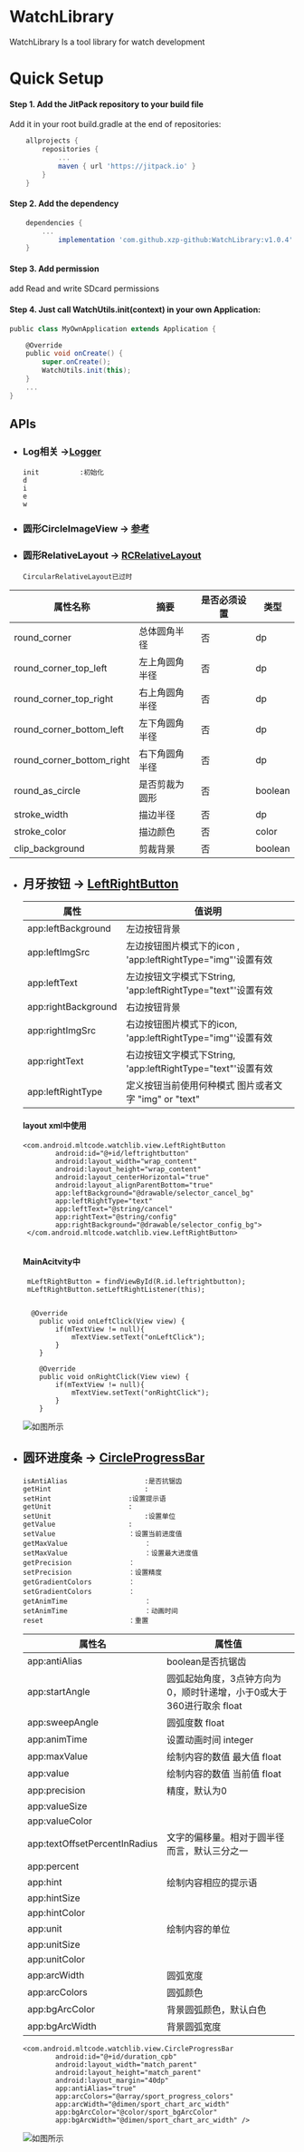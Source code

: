 # WatchLibrary

WatchLibrary Is a tool library for watch development

# Quick Setup
#### Step 1. Add the JitPack repository to your build file

Add it in your root build.gradle at the end of repositories:
``` groovy
	allprojects {
		repositories {
			...
			maven { url 'https://jitpack.io' }
		}
	}
```

#### Step 2. Add the dependency
``` groovy
	dependencies {
		...
	        implementation 'com.github.xzp-github:WatchLibrary:v1.0.4'
	}
```

#### Step 3. Add permission

add Read and write SDcard permissions


#### Step 4. Just call WatchUtils.init(context) in your own Application:
``` groovy
public class MyOwnApplication extends Application {

    @Override
    public void onCreate() {
        super.onCreate();
        WatchUtils.init(this);
    }
    ...
}
```

## APIs

* ### Log相关  ->[Logger](./library/src/main/java/com/android/mltcode/watchlib/config/Logger.java)

  ```
  init 			:初始化
  d
  i
  e
  w
  ```

* ### 圆形CircleImageView -> [参考](https://github.com/hdodenhof/CircleImageView)

* ### 圆形RelativeLayout -> [RCRelativeLayout](./library/src/main/java/com/android/mltcode/watchlib/view/RCRelativeLayout.java)
  ```
  CircularRelativeLayout已过时
  ```
| 属性名称                      | 摘要      | 是否必须设置 | 类型      |
| ------------------------- | ------- | ------ | ------- |
| round_corner              | 总体圆角半径  | 否      | dp      |
| round_corner_top_left     | 左上角圆角半径 | 否      | dp      |
| round_corner_top_right    | 右上角圆角半径 | 否      | dp      |
| round_corner_bottom_left  | 左下角圆角半径 | 否      | dp      |
| round_corner_bottom_right | 右下角圆角半径 | 否      | dp      |
| round_as_circle           | 是否剪裁为圆形 | 否      | boolean |
| stroke_width              | 描边半径    | 否      | dp      |
| stroke_color              | 描边颜色    | 否      | color   |
| clip_background           | 剪裁背景    | 否      | boolean |

  

* ## 月牙按钮 -> [LeftRightButton](./library/src/main/java/com/android/mltcode/watchlib/view/LeftRightButton.java)

  | 属性                | 值说明                                                       |
  | ------------------- | ------------------------------------------------------------ |
  | app:leftBackground  | 左边按钮背景                                                 |
  | app:leftImgSrc      | 左边按钮图片模式下的icon , 'app:leftRightType="img"'设置有效 |
  | app:leftText        | 左边按钮文字模式下String, 'app:leftRightType="text"'设置有效 |
  | app:rightBackground | 右边按钮背景                                                 |
  | app:rightImgSrc     | 右边按钮图片模式下的icon, 'app:leftRightType="img"'设置有效  |
  | app:rightText       | 右边按钮文字模式下String, 'app:leftRightType="text"'设置有效 |
  | app:leftRightType   | 定义按钮当前使用何种模式 图片或者文字 "img" or "text"        |

  #### layout xml中使用

  ```
  <com.android.mltcode.watchlib.view.LeftRightButton
          android:id="@+id/leftrightbutton"
          android:layout_width="wrap_content"
          android:layout_height="wrap_content"
          android:layout_centerHorizontal="true"
          android:layout_alignParentBottom="true"
          app:leftBackground="@drawable/selector_cancel_bg"
          app:leftRightType="text"
          app:leftText="@string/cancel"
          app:rightText="@string/config"
          app:rightBackground="@drawable/selector_config_bg">
   </com.android.mltcode.watchlib.view.LeftRightButton>
   
  ```

  #### MainAcitvity中

  ```
   mLeftRightButton = findViewById(R.id.leftrightbutton);
   mLeftRightButton.setLeftRightListener(this);
   
   
    @Override
      public void onLeftClick(View view) {
          if(mTextView != null){
              mTextView.setText("onLeftClick");
          }
      }
  
      @Override
      public void onRightClick(View view) {
          if(mTextView != null){
              mTextView.setText("onRightClick");
          }
      }
  ```

  

  ![如图所示](Simple/leftRightbtn.png)




* ## 圆环进度条 -> [CircleProgressBar](./library/src/main/java/com/android/mltcode/watchlib/view/CircleProgressBar.java)

  ```
  isAntiAlias			 		:是否抗锯齿
  getHint			     		:
  setHint 		     		:设置提示语
  getUnit 			 		:
  setUnit				 		:设置单位
  getValue			 		:
  setValue			 		：设置当前进度值
  getMaxValue			  	 	：
  setMaxValue			  	 	：设置最大进度值
  getPrecision		  	 	：
  setPrecision		  	 	：设置精度
  getGradientColors	   	 	：
  setGradientColors	   		：
  getAnimTime			   		：
  setAnimTime			   		：动画时间
  reset				   		：重置
  ```

  

  | 属性名                        | 属性值                                                       |
  | ----------------------------- | ------------------------------------------------------------ |
  | app:antiAlias                 | boolean是否抗锯齿                                            |
  | app:startAngle                | 圆弧起始角度，3点钟方向为0，顺时针递增，小于0或大于360进行取余 float |
  | app:sweepAngle                | 圆弧度数  float                                              |
  | app:animTime                  | 设置动画时间 integer                                         |
  | app:maxValue                  | 绘制内容的数值 最大值  float                                 |
  | app:value                     | 绘制内容的数值 当前值  float                                 |
  | app:precision                 | 精度，默认为0                                                |
  | app:valueSize                 |                                                              |
  | app:valueColor                |                                                              |
  | app:textOffsetPercentInRadius | 文字的偏移量。相对于圆半径而言，默认三分之一                 |
  | app:percent                   |                                                              |
  | app:hint                      | 绘制内容相应的提示语                                         |
  | app:hintSize                  |                                                              |
  | app:hintColor                 |                                                              |
  | app:unit                      | 绘制内容的单位                                               |
  | app:unitSize                  |                                                              |
  | app:unitColor                 |                                                              |
  | app:arcWidth                  | 圆弧宽度                                                     |
  | app:arcColors                 | 圆弧颜色                                                     |
  | app:bgArcColor                | 背景圆弧颜色，默认白色                                       |
  | app:bgArcWidth                | 背景圆弧宽度                                                 |

  ```
  <com.android.mltcode.watchlib.view.CircleProgressBar
          android:id="@+id/duration_cpb"
          android:layout_width="match_parent"
          android:layout_height="match_parent"
          android:layout_margin="40dp"
          app:antiAlias="true"
          app:arcColors="@array/sport_progress_colors"
          app:arcWidth="@dimen/sport_chart_arc_width"
          app:bgArcColor="@color/sport_bgArcColor"
          app:bgArcWidth="@dimen/sport_chart_arc_width" />
  ```

  ![如图所示](Simple/circle_progresss.png)
